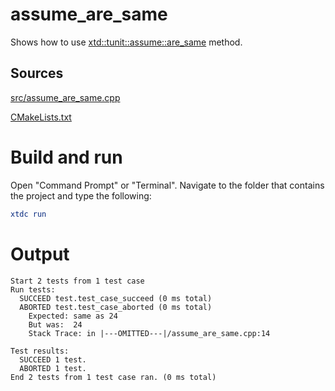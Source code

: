 # assume_are_same

Shows how to use [xtd::tunit::assume::are_same](https://gammasoft71.github.io/xtd/reference_guides/latest/classxtd_1_1tunit_1_1assume.html#a1628a6dc2392b247c2034c84c03d08df) method.

## Sources

[src/assume_are_same.cpp](src/assume_are_same.cpp)

[CMakeLists.txt](CMakeLists.txt)

# Build and run

Open "Command Prompt" or "Terminal". Navigate to the folder that contains the project and type the following:

```cmake
xtdc run
```

# Output

```
Start 2 tests from 1 test case
Run tests:
  SUCCEED test.test_case_succeed (0 ms total)
  ABORTED test.test_case_aborted (0 ms total)
    Expected: same as 24
    But was:  24
    Stack Trace: in |---OMITTED---|/assume_are_same.cpp:14

Test results:
  SUCCEED 1 test.
  ABORTED 1 test.
End 2 tests from 1 test case ran. (0 ms total)
```
